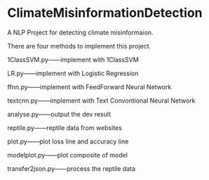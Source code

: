 # ClimateMisinformationDetection
A NLP Project for detecting climate misinformaion.

There are four methods to implement this project.


1ClassSVM.py——implement with 1ClassSVM

LR.py——implement with Logistic Regression

ffnn.py——implement with FeedForward Neural Network

textcnn.py——implement with Text Convontional Neural Network

analyse.py——output the dev result

reptile.py——reptile data from websites

plot.py——plot loss line and accuracy line

modelplot.py——plot composite of model

transfer2json.py——process the reptile data

